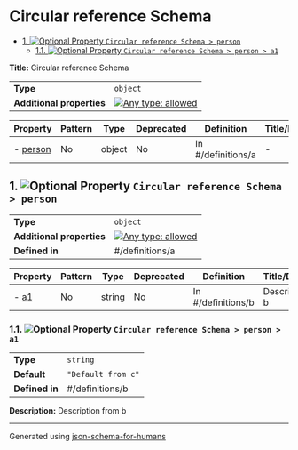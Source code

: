 # Circular reference Schema

- [1. ![Optional](https://img.shields.io/badge/Optional-yellow) Property `Circular reference Schema > person`](#person)
  - [1.1. ![Optional](https://img.shields.io/badge/Optional-yellow) Property `Circular reference Schema > person > a1`](#person_a1)

**Title:** Circular reference Schema

|                           |                                                                                                                                   |
| ------------------------- | --------------------------------------------------------------------------------------------------------------------------------- |
| **Type**                  | `object`                                                                                                                          |
| **Additional properties** | [![Any type: allowed](https://img.shields.io/badge/Any%20type-allowed-green)](# "Additional Properties of any type are allowed.") |

| Property             | Pattern | Type   | Deprecated | Definition         | Title/Description |
| -------------------- | ------- | ------ | ---------- | ------------------ | ----------------- |
| - [person](#person ) | No      | object | No         | In #/definitions/a | -                 |

## <a name="person"></a>1. ![Optional](https://img.shields.io/badge/Optional-yellow) Property `Circular reference Schema > person`

|                           |                                                                                                                                   |
| ------------------------- | --------------------------------------------------------------------------------------------------------------------------------- |
| **Type**                  | `object`                                                                                                                          |
| **Additional properties** | [![Any type: allowed](https://img.shields.io/badge/Any%20type-allowed-green)](# "Additional Properties of any type are allowed.") |
| **Defined in**            | #/definitions/a                                                                                                                   |

| Property            | Pattern | Type   | Deprecated | Definition         | Title/Description  |
| ------------------- | ------- | ------ | ---------- | ------------------ | ------------------ |
| - [a1](#person_a1 ) | No      | string | No         | In #/definitions/b | Description from b |

### <a name="person_a1"></a>1.1. ![Optional](https://img.shields.io/badge/Optional-yellow) Property `Circular reference Schema > person > a1`

|                |                    |
| -------------- | ------------------ |
| **Type**       | `string`           |
| **Default**    | `"Default from c"` |
| **Defined in** | #/definitions/b    |

**Description:** Description from b

----------------------------------------------------------------------------------------------------------------------------
Generated using [json-schema-for-humans](https://github.com/coveooss/json-schema-for-humans)
